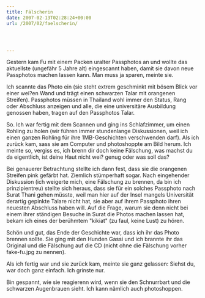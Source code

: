 ```yaml
---
title: Fälscherin
date: 2007-02-13T02:28:24+00:00
url: /2007/02/faelscherin/




---
```

Gestern kam Fu mit einem Packen uralter Passphotos an und wollte das aktuellste (ungefähr 5 Jahre alt) eingescannt haben, damit sie davon neue Passphotos machen lassen kann. Man muss ja sparen, meinte sie.

Ich scannte das Photo ein (sie steht extrem geschminkt mit bösem Blick vor einer wei?en Wand und trägt einen schwarzen Talar mit orangenen Streifen). Passphotos müssen in Thailand wohl immer den Status, Rang oder Abschluss anzeigen und alle, die eine universitäre Ausbildung genossen haben, tragen auf den Passphotos Talar.

So. Ich war fertig mit dem Scannen und ging ins Schlafzimmer, um einen Rohling zu holen (wir führen immer stundenlange Diskussionen, weil ich einen ganzen Rohling für ihre 1MB-Geschichten verschwenden darf). Als ich zurück kam, sass sie am Computer und photoshoppte am Bild herum. Ich meinte so, vergiss es, ich brenn dir doch keine Fälschung, was machst du da eigentlich, ist deine Haut nicht wei? genug oder was soll das?

Bei genauerer Betrachtung stellte ich dann fest, dass sie die orangenen Streifen pink gefärbt hat. Ziemlich stümperhaft sogar. Nach eingehender Diskussion (ich weigerte mich, eine Fälschung zu brennen, da bin ich prinzipientreu) stellte sich heraus, dass sie für ein solches Passphoto nach Surat Thani gehen müsste, weil man hier auf der Insel mangels Universität derartig gepinkte Talare nicht hat, sie aber auf ihrem Passphoto ihren neuesten Abschluss haben will. Auf die Frage, warum sie denn nicht bei einem ihrer ständigen Besuche in Surat die Photos machen lassen hat, bekam ich eines der berühmtem "kikiat" (zu faul, keine Lust) zu hören.

Schön und gut, das Ende der Geschichte war, dass ich ihr das Photo brennen sollte. Sie ging mit den Hunden Gassi und ich brannte ihr das Original und die Fälschung auf die CD (nicht ohne die Fälschung vorher fake-fu.jpg zu nennen).

Als ich fertig war und sie zurück kam, meinte sie ganz gelassen: Siehst du, war doch ganz einfach. Ich grinste nur.

Bin gespannt, wie sie reagierenn wird, wenn sie den Schnurrbart und die schwarzen Augenbrauen sieht. Ich kann nämlich auch photoshoppen.
